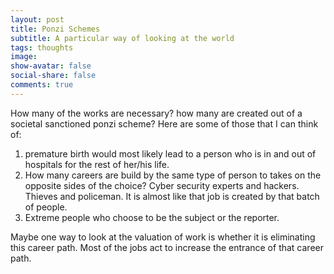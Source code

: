 ```yaml
---
layout: post
title: Ponzi Schemes 
subtitle: A particular way of looking at the world
tags: thoughts
image: 
show-avatar: false
social-share: false
comments: true
---
```


How many of the works are necessary? how many are created out of a societal sanctioned ponzi scheme? Here are some of those that I can think of:

1. premature birth would most likely lead to a person who is in and out of hospitals for the rest of her/his life. 
2. How many careers are build by the same type of person to takes on the opposite sides of the choice? Cyber security experts and hackers. Thieves and policeman. It is almost like that job is created by that batch of people.
3. Extreme people who choose to be the subject or the reporter. 

Maybe one way to look at the valuation of work is whether it is eliminating this career path. Most of the jobs act to increase the entrance of that career path. 
